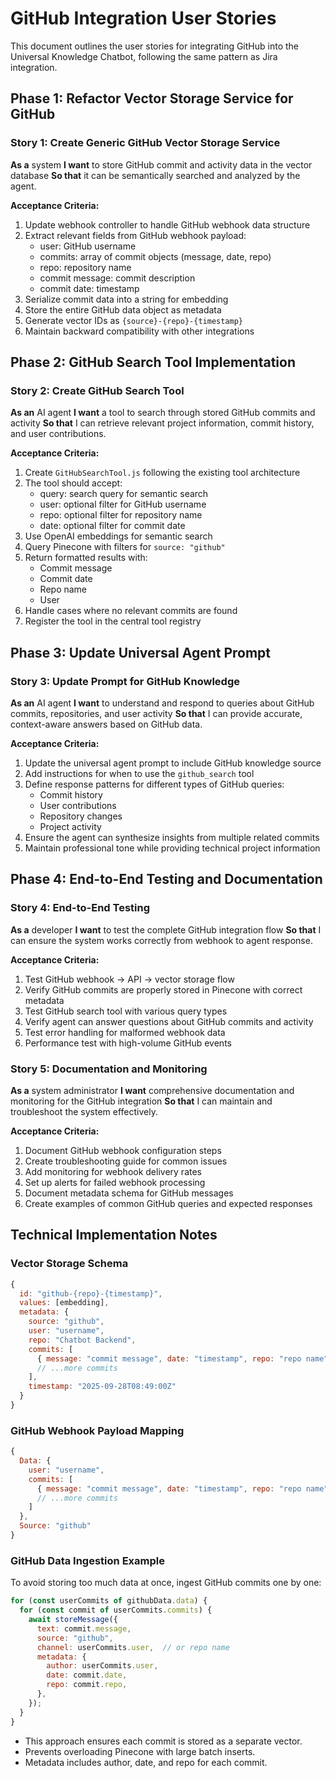 # GitHub Integration User Stories

This document outlines the user stories for integrating GitHub into the Universal Knowledge Chatbot, following the same pattern as Jira integration.

## Phase 1: Refactor Vector Storage Service for GitHub

### Story 1: Create Generic GitHub Vector Storage Service
**As a** system
**I want** to store GitHub commit and activity data in the vector database
**So that** it can be semantically searched and analyzed by the agent.

**Acceptance Criteria:**
1. Update webhook controller to handle GitHub webhook data structure
2. Extract relevant fields from GitHub webhook payload:
   - user: GitHub username
   - commits: array of commit objects (message, date, repo)
   - repo: repository name
   - commit message: commit description
   - commit date: timestamp
3. Serialize commit data into a string for embedding
4. Store the entire GitHub data object as metadata
5. Generate vector IDs as `{source}-{repo}-{timestamp}`
6. Maintain backward compatibility with other integrations

## Phase 2: GitHub Search Tool Implementation

### Story 2: Create GitHub Search Tool
**As an** AI agent
**I want** a tool to search through stored GitHub commits and activity
**So that** I can retrieve relevant project information, commit history, and user contributions.

**Acceptance Criteria:**
1. Create `GitHubSearchTool.js` following the existing tool architecture
2. The tool should accept:
   - query: search query for semantic search
   - user: optional filter for GitHub username
   - repo: optional filter for repository name
   - date: optional filter for commit date
3. Use OpenAI embeddings for semantic search
4. Query Pinecone with filters for `source: "github"`
5. Return formatted results with:
   - Commit message
   - Commit date
   - Repo name
   - User
6. Handle cases where no relevant commits are found
7. Register the tool in the central tool registry

## Phase 3: Update Universal Agent Prompt

### Story 3: Update Prompt for GitHub Knowledge
**As an** AI agent
**I want** to understand and respond to queries about GitHub commits, repositories, and user activity
**So that** I can provide accurate, context-aware answers based on GitHub data.

**Acceptance Criteria:**
1. Update the universal agent prompt to include GitHub knowledge source
2. Add instructions for when to use the `github_search` tool
3. Define response patterns for different types of GitHub queries:
   - Commit history
   - User contributions
   - Repository changes
   - Project activity
4. Ensure the agent can synthesize insights from multiple related commits
5. Maintain professional tone while providing technical project information

## Phase 4: End-to-End Testing and Documentation

### Story 4: End-to-End Testing
**As a** developer
**I want** to test the complete GitHub integration flow
**So that** I can ensure the system works correctly from webhook to agent response.

**Acceptance Criteria:**
1. Test GitHub webhook → API → vector storage flow
2. Verify GitHub commits are properly stored in Pinecone with correct metadata
3. Test GitHub search tool with various query types
4. Verify agent can answer questions about GitHub commits and activity
5. Test error handling for malformed webhook data
6. Performance test with high-volume GitHub events

### Story 5: Documentation and Monitoring
**As a** system administrator
**I want** comprehensive documentation and monitoring for the GitHub integration
**So that** I can maintain and troubleshoot the system effectively.

**Acceptance Criteria:**
1. Document GitHub webhook configuration steps
2. Create troubleshooting guide for common issues
3. Add monitoring for webhook delivery rates
4. Set up alerts for failed webhook processing
5. Document metadata schema for GitHub messages
6. Create examples of common GitHub queries and expected responses

## Technical Implementation Notes

### Vector Storage Schema
```javascript
{
  id: "github-{repo}-{timestamp}",
  values: [embedding],
  metadata: {
    source: "github",
    user: "username",
    repo: "Chatbot Backend",
    commits: [
      { message: "commit message", date: "timestamp", repo: "repo name" },
      // ...more commits
    ],
    timestamp: "2025-09-28T08:49:00Z"
  }
}
```

### GitHub Webhook Payload Mapping
```javascript
{
  Data: {
    user: "username",
    commits: [
      { message: "commit message", date: "timestamp", repo: "repo name" },
      // ...more commits
    ]
  },
  Source: "github"
}
```

### GitHub Data Ingestion Example

To avoid storing too much data at once, ingest GitHub commits one by one:

```javascript
for (const userCommits of githubData.data) {
  for (const commit of userCommits.commits) {
    await storeMessage({
      text: commit.message,
      source: "github",
      channel: userCommits.user,  // or repo name
      metadata: {
        author: userCommits.user,
        date: commit.date,
        repo: commit.repo,
      },
    });
  }
}
```

- This approach ensures each commit is stored as a separate vector.
- Prevents overloading Pinecone with large batch inserts.
- Metadata includes author, date, and repo for each commit.
